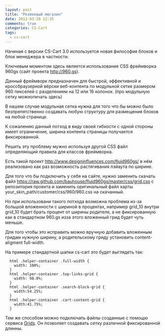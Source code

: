```yaml
---
layout: post
title: "Резиновый магазин"
date: 2012-03-20 12:35
comments: true
categories: CS-Cart
tags: 
  - cs-cart
---
```

Начиная с версии CS-Cart 3.0 используется новая философия блоков и блок менеджера в частности.

Ключевым моментом здесь является использование CSS фреймворка 960gs (сайт проекта http://960.gs).

<!-- more -->

Данный фреймворк предназначен для быстрой, эффективной и кроссбраузерной вёрски веб-контента по модульной сетке размером 960 пикселей с разделением на 12 или 16 колонок.
(про модульную сетку можнопичать здесь)

В нашем случае модульная сетка нужна для того что бы можно было безпрепятственно создавать любую структуру для размещения блоков на любой странице.

К сожалению данный потход в виду своей гибкости с одной стороны имеет ограничение, ширина контента страницы получается фиксированной.

Решить эту проблему мужно используя другой CSS файл определяющий правила для классов фреймворка.

Есть такой проект http://www.designinfluences.com/fluid960gs/ в нём реализовано как раз возможность растягивания лэйаута по ширине.

Для того что бы подключить у себя на сайте, нужно заменить скачать файл https://raw.github.com/bauhouse/fluid960gs/master/css/grid.css с репозитория проекта и заменить оригинальный файл карты your_skin_path/customer/css/960/960.css на скачанный.

Но при использовани такого потхода возможна проблема из-за большой вложенности с шириной в процентах, например grid_10 внутри grid_10 будет брать процент от ширины родителя, а не фиксированную как в стандартном 960.gs изза этого вложенный грид будет чуть меньше.

Для того чтобы это исправить можно вручную добавить вложенным гридам нужную ширину, а родительскому гриду установить content-aligment full-width.

На примере стандартной шапки cs-cart это будет выглядеть так:

```
  html .helper-container .full-width {
    width: 100%;
  }
  html .helper-container .top-links-grid {
    width: 98.0%;
  }
  html .helper-container .search-block-grid {
    width:54.25%;
  }
  html .helper-container .cart-content-grid {
    width:41.75%;
  }
```

Тем же способом можно подключать файлы созданные с помощю сервиса [Grids](http://grids.heroku.com/). Он позволяет создавать сетку различной фиксированной длинны.
